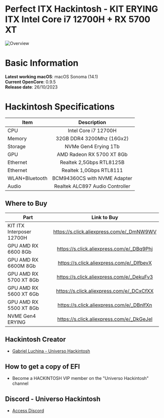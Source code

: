# Perfect ITX Hackintosh - KIT ERYING ITX Intel Core i7 12700H + RX 5700 XT

![Overview](https://github.com/luchina-gabriel/EFI-ERYING-ITX-12700H-B660i-SRLD1-PUBLIC/assets/23700365/ffe5221f-8e0a-4058-b2ee-ca75345013dc)

# Basic Information

**Latest working macOS**: macOS Sonoma (14.1)
<br>
**Current OpenCore**: 0.9.5
<br>
**Release date**: 26/10/2023

# Hackintosh Specifications
|Item|Description|
|-|:-------:|
|CPU|Intel Core i7 12700H|
|Memory|32GB DDR4 3200Mhz (16Gx2)|
|Storage|NVMe Gen4 Erying 1Tb|
|GPU|AMD Radeon RX 5700 XT 8Gb|
|Ethernet|Realtek 2,5Gbps RTL8125B|
|Ethernet|Realtek 1,0Gbps RTL8111|
|WLAN+Bluetooth|BCM94360CS with NVME Adapter|
|Audio|Realtek ALC897 Audio Controller|

## Where to Buy

|Part|Link to Buy|
|-|:-------:|
|KIT ITX Interposer 12700H|https://s.click.aliexpress.com/e/_DmNW9WV|
|GPU AMD RX 6600 8Gb|https://s.click.aliexpress.com/e/_DBq9Phj
|GPU AMD RX 6600M 8Gb|https://s.click.aliexpress.com/e/_DlfbevX
|GPU AMD RX 5700 XT 8Gb|https://s.click.aliexpress.com/e/_DekuFv3|
|GPU AMD RX 5600 XT 6Gb|https://s.click.aliexpress.com/e/_DCxCfXX
|GPU AMD RX 5500 XT 8Gb|https://s.click.aliexpress.com/e/_DBnlfXn
|NVME Gen4 ERYING|https://s.click.aliexpress.com/e/_DkGeJel|

## Hackintosh Creator
- [Gabriel Luchina - Universo Hackintosh](https://luchina.com.br)

## How to get a copy of EFI
- Become a HACKINTOSH VIP member on the "Universo Hackintosh" channel

## Discord - Universo Hackintosh
- [Access Discord](https://discord.universohackintosh.com.br)
